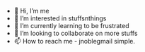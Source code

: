- 👋 Hi, I’m me
- 👀 I’m interested in stuffsnthings
- 🌱 I’m currently learning to be frustrated
- 💞️ I’m looking to collaborate on more stuffs
- 📫 How to reach me - jnoblegmail simple.

<!---
jnoblegmail/jnoblegmail is a ✨ special ✨ repository because its `README.md` (this file) appears on your GitHub profile.
You can click the Preview link to take a look at your changes.
--->
